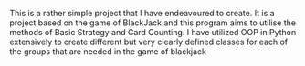 This is a rather simple project that I have endeavoured to create. 
It is a project based on the game of BlackJack and this program aims to utilise the methods of Basic Strategy and Card Counting. 
I have utilized OOP in Python extensively to create different but very clearly defined classes for each of the groups that are needed in the game of blackjack
